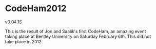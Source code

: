 # CodeHam2012
v0.04.1S

This is the result of Jon and Saalik's first CodeHam, an amazing event taking place at Bentley University on Saturday February 6th.
This did not take place in 2012.
